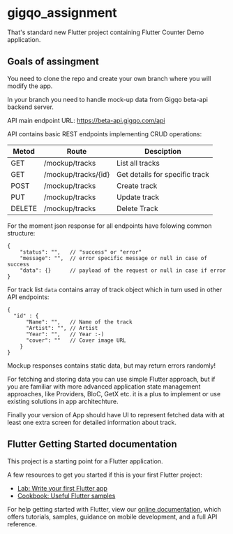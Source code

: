 # gigqo_assignment

That's standard new Flutter project containing Flutter Counter Demo application.

## Goals of assingment

You need to clone the repo and create your own branch where you will modify the app.

In your branch you need to handle mock-up data from Gigqo beta-api backend server.

API main endpoint URL: https://beta-api.gigqo.com/api

API contains basic REST endpoints implementing CRUD operations:

| Metod | Route | Desciption
|---|---|---|
| GET    | /mockup/tracks      | List all tracks 
| GET    | /mockup/tracks/{id} | Get details for specific track
| POST   | /mockup/tracks      | Create track
| PUT    | /mockup/tracks      | Update track
| DELETE | /mockup/tracks      | Delete Track

For the moment json response for all endpoints have folowing common structure:

```
{
    "status": "",   // "success" or "error"
    "message": "",  // error specific message or null in case of success
    "data": {}      // payload of the request or null in case if error
}
```

For track list `data` contains array of track object which in turn used in other API endpoints:

```
{
  "id" : {
      "Name": "",   // Name of the track
      "Artist": "", // Artist
      "Year": "",   // Year :-)
      "cover": ""   // Cover image URL
    }
}
```

Mockup responses contains static data, but may return errors randomly!

For fetching and storing data you can use simple Flutter approach,
but if you are familiar with more advanced application state management approaches, like Providers, BloC, GetX etc. it is a plus to implement or use existing solutions in app architechture.

Finally your version of App should have UI to represent fetched data with at least one extra screen for detailed information
about track.



## Flutter Getting Started documentation

This project is a starting point for a Flutter application.

A few resources to get you started if this is your first Flutter project:

- [Lab: Write your first Flutter app](https://flutter.dev/docs/get-started/codelab)
- [Cookbook: Useful Flutter samples](https://flutter.dev/docs/cookbook)

For help getting started with Flutter, view our
[online documentation](https://flutter.dev/docs), which offers tutorials,
samples, guidance on mobile development, and a full API reference.
